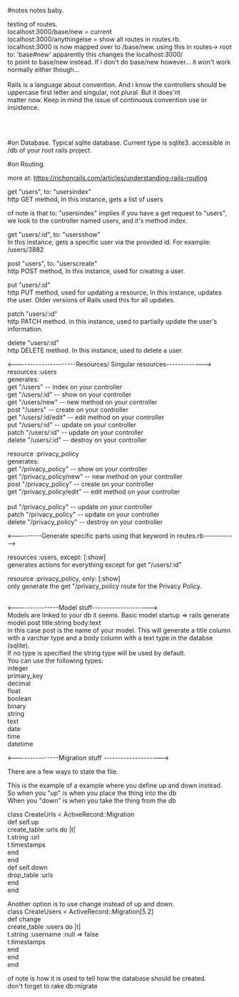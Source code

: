   
#notes notes baby.



testing of routes. <br>
localhost:3000/base/new = current <br>
localhost:3000/anythingelse = show all routes in routes.rb.<br>
localhost:3000 is now mapped over to /base/new. using this in routes->  root to: 'base#new' apparently this changes the localhost:3000/ <br>
to point to base/new instead. If i don't do base/new however... it won't work normally either though... <br>
<br>
Rails is a language about convention. And i know the controllers should be uppercase first letter and singular, not plural. But it does'nt<br>
matter now. Keep in mind the issue of continuous convention use or insistence.<br>


<br>
<br>

#on Database.
Typical sqlite database. Current type is sqlite3. accessible in /db of your root rails project.<br>


#on Routing.

more at: https://richonrails.com/articles/understanding-rails-routing<br>

get "users", to: "usersindex"<br>
http GET method, In this instance, gets a list of users<br>

of note is that to: "usersindex" implies if you have a get request to "users", we look to the controller named users, and it's method index.<br>

get "users/:id", to: "usersshow"<br>
 In this instance, gets a specific user via the provided id.  For example: /users/3882<br>

post "users", to: "userscreate"<br>
 http POST method, In this instance, used for creating a user.<br>

put "users/:id"<br>
 http PUT method, used for updating a resource, In this instance, updates the user.  Older versions of Rails used this for all updates.<br>

patch "users/:id"<br>
  http PATCH method.  in this instance, used to partially update the user's information.<br>

delete "users/:id"<br>
 http DELETE method.  In this instance, used to delete a user.<br>



<---------------------Resources/ Singular resources------------->
resources :users<br>
 generates:<br>
   get "/users" -- index on your controller<br>
   get "/users/:id" -- show on your controller<br>
   get "/users/new" -- new method on your controller<br>
   post "/users" -- create on your controller<br>
   get "/users/:id/edit" -- edit method on your controller<br>
   put "/users/:id" -- update on your controller<br>
   patch "/users/:id" -- update on your controller<br>
   delete "/users/:id" -- destroy on your controller<br>


resource :privacy_policy<br>
 generates:<br>
   get "/privacy_policy" -- show on your controller<br>
   get "/privacy_policy/new" -- new method on your controller<br>
   post "/privacy_policy" -- create on your controller<br>
   get "/privacy_policy/edit" -- edit method on your controller<br><br>
   put "/privacy_policy" -- update on your controller<br>
   patch "/privacy_policy" -- update on your controller<br>
   delete "/privacy_policy" -- destroy on your controller<br>



<---------Generate specific parts using that keyword in routes.rb------------><br>

resources :users, except: [:show]<br>
 generates actions for everything except for get "/users/:id"<br>

resource :privacy_policy, only: [:show]<br>
 only generate the get "/privacy_policy route for the Privacy Policy.<br>
<br>

<---------------Model stuff--------------------> <br>
   Models are linked to your db it seems. Basic model startup => rails generate model post title:string body:text <br>
   in this case post is the name of your model. This will generate a title column with a varchar type and a body column with a text
    type in the databse (sqlite).<br>
    If no type is specified the string type will be used by default.<br>
    You can use the following types:<br>
        integer<br>
        primary_key<br>
        decimal<br>
        float<br>
        boolean<br>
        binary<br>
        string<br>
        text<br>
        date<br>
        time<br>
        datetime<br>


<---------------Migration stuff --------------------><br>

There are a few ways to state the file. <br>

This is the example of a example where you define up and down instead. <br>
 So when you "up" is when you place the thing into the db<br>
When you "down" is when you take the thing from the db<br>

class CreateUrls < ActiveRecord::Migration <br>
  def self.up <br>
      create_table :urls do |t|<br>
      t.string :url<br>
      t.timestamps<br>
    end<br>
  end<br>
  def self.down<br>
    drop_table :urls<br>
  end<br>
end<br>



Another option is to use change instead of up and down. <br>
class CreateUsers < ActiveRecord::Migration[5.2]<br>
  def change<br>
    create_table :users do |t|<br>
      t.string :username :null => false<br>
      t.timestamps<br>
    end<br>
  end<br>
end<br>

of note is how it is used to tell how the database should be created.<br>
don't forget to rake db:migrate<br>